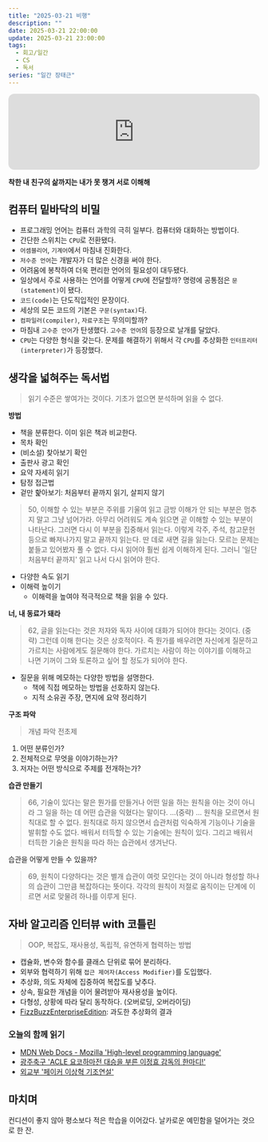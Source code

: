```yaml
---
title: "2025-03-21 비행"
description: ""
date: 2025-03-21 22:00:00
update: 2025-03-21 23:00:00
tags:
  - 회고/일간
  - CS
  - 독서
series: "일간 장태근" 
---
```


<iframe style="border-radius:12px" src="https://open.spotify.com/embed/track/05vY4piKAbBXJXaaa4xOCt?utm_source=generator" width="100%" height="152" frameBorder="0" allowfullscreen="" allow="autoplay; clipboard-write; encrypted-media; fullscreen; picture-in-picture" loading="lazy"></iframe>

**착한 내 친구의 삶까지는 내가 못 챙겨 서로 이해해**

## 컴퓨터 밑바닥의 비밀

- 프로그래밍 언어는 컴퓨터 과학의 극히 일부다. 컴퓨터와 대화하는 방법이다.
- 간단한 스위치는 `CPU`로 전환됐다.
- `어셈블리어`, `기계어`에서 마침내 진화한다.
- `저수준 언어`는 개발자가 더 많은 신경을 써야 한다.
- 어려움에 봉착하여 더욱 편리한 언어의 필요성이 대두됐다.
- 일상에서 주로 사용하는 언어를 어떻게 `CPU`에 전달할까? 명령에 공통점은 `문(statement)`이 됐다.
- `코드(code)`는 단도직입적인 문장이다.
- 세상의 모든 코드의 기본은 `구문(syntax)`다.
- `컴파일러(compiler)`, `자료구조`는 무의미할까?
- 마침내 `고수준 언어`가 탄생했다. `고수준 언어`의 등장으로 날개를 달았다.
- `CPU`는 다양한 형식을 갖는다. 문제를 해결하기 위해서 각 `CPU`를 추상화한 `인터프리터(interpreter)`가 등장했다.

## 생각을 넓혀주는 독서법

> 읽기 수준은 쌓여가는 것이다. 기초가 없으면 분석하며 읽을 수 없다.

**방법**

- 책을 분류한다. 이미 읽은 책과 비교한다.
- 목차 확인
- (비소설) 찾아보기 확인
- 출판사 광고 확인
- 요약 자세히 읽기
- 탐정 접근법
- 겉만 핥아보기: 처음부터 끝까지 읽기, 살피지 않기

> 50, 이해할 수 있는 부분은 주위를 기울여 읽고 금방 이해가 안 되는 부분은 멈추지 말고 그냥 넘어가라. 아무리 어려워도 계속 읽으면 곧 이해할 수 있는 부분이 나타난다.
> 그러면 다시 이 부분을 집중해서 읽는다. 이렇게 각주, 주석, 참고문헌 등으로 빠져나가지 말고 끝까지 읽는다. 딴 데로 새면 길을 잃는다. 모르는 문제는 붙들고 있어봤자 풀 수 없다.
> 다시 읽어야 훨씬 쉽게 이해하게 된다. 그러니 '일단 처음부터 끝까지' 읽고 나서 다시 읽어야 한다.

- 다양한 속도 읽기
- 이해력 높이기
    - 이해력을 높여야 적극적으로 책을 읽을 수 있다.

**너, 내 동료가 돼라**

> 62, 글을 읽는다는 것은 저자와 독자 사이에 대화가 되어야 한다는 것이다.
> (중략) 그런데 이해 한다는 것은 상호적이다. 즉 뭔가를 배우려면 자신에게 질문하고 가르치는 사람에게도 질문해야 한다. 가르치는 사람이 하는 이야기를 이해하고 나면 기꺼이 그와 토론하고 싶어 할 정도가 되어야
> 한다.

- 질문을 위해 메모하는 다양한 방법을 설명한다.
    - 책에 직접 메모하는 방법을 선호하지 않는다.
    - 지적 소유권 주장, 면지에 요약 정리하기

**구조 파악**

> 개념 파악 전초제

1. 어떤 분류인가?
2. 전체적으로 무엇을 이야기하는가?
3. 저자는 어떤 방식으로 주제를 전개하는가?

**습관 만들기**

> 66, 기술이 있다는 말은 뭔가를 만들거나 어떤 일을 하는 원칙을 아는 것이 아니라 그 일을 하는 데 어떤 습관을 익혔다는 말이다.
> ...(중략) ...
> 원칙을 모르면서 원칙대로 할 수 없다. 원칙대로 하지 않으면서 습관처럼 익숙하게 기능이나 기술을 발휘할 수도 없다. 배워서 터득할 수 있는 기술에는 원칙이 있다. 그리고 배워서 터득한 기술은 원칙을 따라 하는
> 습관에서 생겨난다.

습관을 어떻게 만들 수 있을까?

> 69, 원칙이 다양하다는 것은 별개 습관이 여럿 모인다는 것이 아니라 형성할 하나의 습관이 그만큼 복잡하다는 뜻이다. 각각의 원칙이 저절로 움직이는 단계에 이르면 서로 맞물려 하나를 이루게 된다.

## 자바 알고리즘 인터뷰 with 코틀린

> OOP, 복잡도, 재사용성, 독립적, 유연하게 협력하는 방법

- 캡슐화, 변수와 함수를 클래스 단위로 묶어 분리하다.
- 외부와 협력하기 위해 `접근 제어자(Access Modifier)`를 도입했다.
- 추상화, 의도 자체에 집중하여 복잡도를 낮추다.
- 상속, 필요한 개념을 이어 물려받아 재사용성을 높이다.
- 다형성, 상황에 따라 달리 동작하다. (오버로딩, 오버라이딩)
- [FizzBuzzEnterpriseEdition](https://github.com/EnterpriseQualityCoding/FizzBuzzEnterpriseEdition): 과도한 추상화의 결과

### 오늘의 함께 읽기

- [MDN Web Docs - Mozilla 'High-level programming language'](https://developer.mozilla.org/en-US/docs/Glossary/High-level_programming_language)
- [광주축구 'ACLE 요코하마전 대승을 부른 이정효 감독의 한마디!'](https://youtube.com/shorts/nwodUEQUoZ4?si=G3Pcibgf8oIMCocf)
- [외교부 '페이커 이상혁 기조연설'](https://youtu.be/YGAFaLEoK8M?si=zW4aHjdRV2e0IU2c)

## 마치며

컨디션이 좋지 않아 평소보다 적은 학습을 이어갔다. 날카로운 예민함을 덜어가는 것으로 한 잔.
